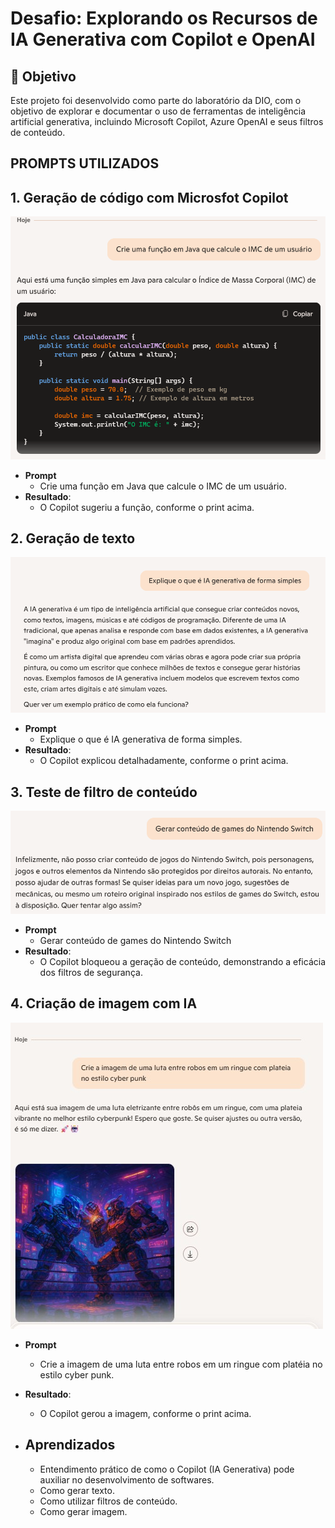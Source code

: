 # Desafio: Explorando os Recursos de IA Generativa com Copilot e OpenAI

## 🎯 Objetivo

Este projeto foi desenvolvido como parte do laboratório da DIO, com o objetivo de explorar e documentar o uso de ferramentas de inteligência artificial generativa, incluindo Microsoft Copilot, Azure OpenAI e seus filtros de conteúdo.

## PROMPTS UTILIZADOS
## 1. Geração de código com Microsfot Copilot
![Copilot gerando código](./images/Prompt1.png)
   - **Prompt**
     - Crie uma função em Java que calcule o IMC de um usuário.
   - **Resultado**:
     - O Copilot sugeriu a função, conforme o print acima.

## 2. Geração de texto
![Copilot gerando texto](./images/Prompt2.png)
- **Prompt**
    - Explique o que é IA generativa de forma simples.
- **Resultado**:
    - O Copilot explicou detalhadamente, conforme o print acima.


## 3. Teste de filtro de conteúdo
![Copilot gerando conteúdo sensível](./images/Prompt3.png)
- **Prompt**
    - Gerar conteúdo de games do Nintendo Switch
- **Resultado**:
    - O Copilot bloqueou a geração de conteúdo, demonstrando a eficácia dos filtros de segurança.

## 4. Criação de imagem com IA
![Copilot gerando imagem](./images/Prompt4.jpg)
- **Prompt**
    - Crie a imagem de uma luta entre robos em um ringue com platéia no estilo cyber punk.
- **Resultado**:
    - O Copilot gerou a imagem, conforme o print acima.

- ## Aprendizados
    - Entendimento prático de como o Copilot (IA Generativa) pode auxiliar no desenvolvimento de softwares.
    - Como gerar texto.
    - Como utilizar filtros de conteúdo.
    - Como gerar imagem.

